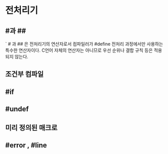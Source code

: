 # 전처리기

##   \#과 \##

`  # 과 ## 은 전처리기의 연산자로서 컴파일러가 #define 전처리 과정에서만 사용하는
특수한 연산자이다. C언어 자체의 연산자는 아니므로 우선 순위나 결합 규칙 등은 적용되지 않는다.

##   조건부 컴파일

## \#if 

##  \#undef

##    미리 정의된 매크로

##    \#error , #line

